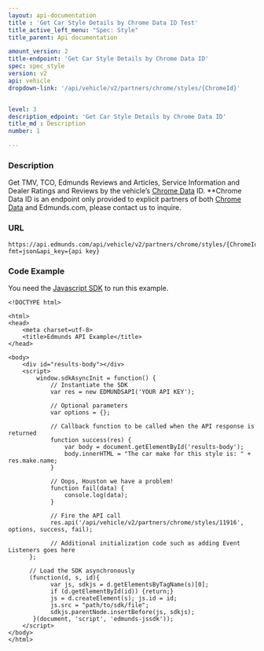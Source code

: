 ```yaml
---
layout: api-documentation
title : 'Get Car Style Details by Chrome Data ID Test'
title_active_left_menu: "Spec: Style"
title_parent: Api documentation

amount_version: 2
title-endpoint: 'Get Car Style Details by Chrome Data ID'
spec: spec_style
version: v2
api: vehicle
dropdown-link: '/api/vehicle/v2/partners/chrome/styles/{ChromeId}'


level: 3
description_edpoint: 'Get Car Style Details by Chrome Data ID'
title_md : Description
number: 1

---
```


### Description

Get TMV, TCO, Edmunds Reviews and Articles, Service Information and Dealer Ratings and Reviews by the vehicle’s [Chrome Data](http://www.chromedata.com) ID. 
**Chrome Data ID is an endpoint only provided to explicit partners of both [Chrome Data](http://www.chromedata.com) and Edmunds.com, please contact us to inquire.

### URL

	https://api.edmunds.com/api/vehicle/v2/partners/chrome/styles/{ChromeId}?fmt=json&api_key={api key}
	
### Code Example

You need the [Javascript SDK](https://github.com/EdmundsAPI/edmunds-javascript-sdk) to run this example.

	<!DOCTYPE html>

	<html>
	<head>
		<meta charset=utf-8>
		<title>Edmunds API Example</title>
	</head>

	<body>
		<div id="results-body"></div>
		<script>
		  	window.sdkAsyncInit = function() {
		    	// Instantiate the SDK
				var res = new EDMUNDSAPI('YOUR API KEY');

				// Optional parameters
				var options = {};

				// Callback function to be called when the API response is returned
				function success(res) {
					var body = document.getElementById('results-body');
					body.innerHTML = "The car make for this style is: " + res.make.name;
				}

				// Oops, Houston we have a problem!
				function fail(data) {
					console.log(data);
				}

				// Fire the API call
				res.api('/api/vehicle/v2/partners/chrome/styles/11916', options, success, fail);

			    // Additional initialization code such as adding Event Listeners goes here
		  };

		  // Load the SDK asynchronously
		  (function(d, s, id){
		     	var js, sdkjs = d.getElementsByTagName(s)[0];
		     	if (d.getElementById(id)) {return;}
		     	js = d.createElement(s); js.id = id;
		     	js.src = "path/to/sdk/file";
		     	sdkjs.parentNode.insertBefore(js, sdkjs);
		   }(document, 'script', 'edmunds-jssdk'));
		</script>
	</body>
	</html>
